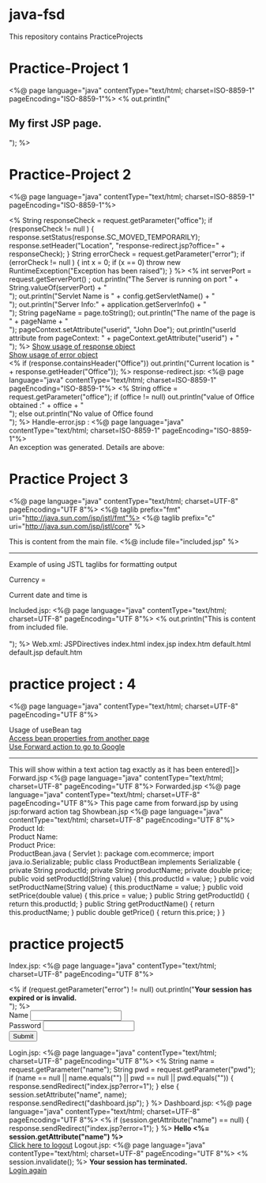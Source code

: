 # java-fsd
This repository contains PracticeProjects


# Practice-Project 1

<%@ page language="java" contentType="text/html; charset=ISO-8859-1" pageEncoding="ISO-8859-1"%> <!DOCTYPE html> <html> <head> <meta charset="UTF-8"> <title>Simple JSP</title> </head> <body> <% out.println("<h2>My first JSP page.</h2>"); %> </body> </html>






#  Practice-Project 2
<%@ page language="java" contentType="text/html; charset=ISO-8859-1"
pageEncoding="ISO-8859-1"%>
<!DOCTYPE html>
<html>
<head>
<meta charset="UTF-8">
<title>JSP Implicit Objects</title>
</head>
<body>
<%
String responseCheck = request.getParameter("office");
if (responseCheck != null ) {
response.setStatus(response.SC_MOVED_TEMPORARILY);
response.setHeader("Location", "response-redirect.jsp?office=" + 
responseCheck);
}
String errorCheck = request.getParameter("error");
if (errorCheck != null ) {
int x = 0;
if (x == 0)
throw new RuntimeException("Exception has been raised");
}
%>
<%
int serverPort = request.getServerPort() ;
out.println("The Server is running on port " + String.valueOf(serverPort) + 
"<br>");
out.println("Servlet Name is " + config.getServletName() + "<br>");
out.println("Server Info:" + application.getServerInfo() + "<br>");
String pageName = page.toString();
out.println("The name of the page is " + pageName + "<br>");
pageContext.setAttribute("userid", "John Doe");
out.println("userId attribute from pageContext: " + 
pageContext.getAttribute("userid") + 
"<br>"); 
%>
<a href="index.jsp?office=head_office">Show usage of response 
object</a><br>
<a href="index.jsp?error=1">Show usage of error object</a><br>
<%
if (response.containsHeader("Office"))
out.println("Current location is " + response.getHeader("Office"));
%>
</body>
</html>
response-redirect.jsp:
<%@ page language="java" contentType="text/html; charset=ISO-8859-1"
pageEncoding="ISO-8859-1"%>
<!DOCTYPE html>
<html>
<head>
<meta charset="UTF-8">
<title>Get Header Example</title>
</head>
<body>
<%
String office = request.getParameter("office");
if (office != null)
out.println("value of Office obtained :" + office + "<br>");
else
out.println("No value of Office found<br>");
%>
</body>
</html>
Handle-error.jsp :
<%@ page language="java" contentType="text/html; charset=ISO-8859-1"
pageEncoding="ISO-8859-1"%>
<!DOCTYPE html>
<html>
<head>
<meta charset="UTF-8">
<title>Error Handling page</title>
</head>
<body>
<br>
An exception was generated. Details are above:<br>
</body>
</html>



# Practice Project 3

<%@ page language="java" contentType="text/html; charset=UTF-8" 
pageEncoding="UTF 8"%>
<%@ taglib prefix="fmt" uri="http://java.sun.com/jsp/jstl/fmt"%> 
<%@ taglib prefix="c" uri="http://java.sun.com/jsp/jstl/core" %>
<!DOCTYPE html>
<html>
<head>
<meta charset="UTF-8">
<title>JSP Directives</title>
</head>
<body>
This is content from the main file.
<%@ include file="included.jsp" %>
<hr>
Example of using JSTL taglibs for formatting output<br>
<p>
Currency = <fmt:formatNumber value = "145" type = "currency"/>
<p>
<p>
<c:set var = "now" value = "<%= new java.util.Date()%>" />
Current date and time is <fmt:formatDate pattern = "yyyy-MM-dd hh:mm:ss"
value = 
"${now}" />
</p>
</body>
</html>
Included.jsp:
<%@ page language="java" contentType="text/html; charset=UTF-8" 
pageEncoding="UTF 8"%>
<!DOCTYPE html>
<html>
<head>
<meta charset="ISO-8859-1">
<title>Insert title here</title>
</head>
<body>
<% out.println("This is content from included file.<br><br>"); %>
</body>
</html>
Web.xml:
<?xml version="1.0" encoding="UTF-8"?>
<web-app xmlns="http://java.sun.com/xml/ns/javaee"
xmlns:xsi="http://www.w3.org/2001/XMLSchema-instance"
xsi:schemaLocation="http://java.sun.com/xml/ns/javaee 
http://java.sun.com/xml/ns/javaee/web-app_2_5.xsd"
version="2.5">
<display-name>JSPDirectives</display-name>
<welcome-file-list>
<welcome-file>index.html</welcome-file>
<welcome-file>index.jsp</welcome-file>
<welcome-file>index.htm</welcome-file>
<welcome-file>default.html</welcome-file>
<welcome-file>default.jsp</welcome-file>
<welcome-file>default.htm</welcome-file>
</welcome-file-list>
</web-app>





# practice project : 4

<%@ page language="java" contentType="text/html; charset=UTF-8" 
pageEncoding="UTF 8"%>
<!DOCTYPE html>
<html>
<head>
<meta charset="UTF-8">
<title>JSP Action Tags</title>
</head>
<body>
Usage of useBean tag<br>
<jsp:useBean id="productBean" class="com.ecommerce.ProductBean"
scope="session"></jsp:useBean>
<jsp:setProperty property="productId" name="productBean" value="18791"/>
<jsp:setProperty property="productName" name="productBean" value="Optical 
Wireless 
Mouse"/>
<jsp:setProperty property="price" name="productBean" value="600.00"/>
<a href="showbean.jsp">Access bean properties from another page</a><br>
<a href="forward.jsp">Use Forward action to go to Google</a><br>
<hr>
<jsp:text>
<![CDATA[This is my content.<br/>This will show within a text action tag 
exactly as it has 
been entered]]>
</jsp:text>
</body>
</html>
Forward.jsp
<%@ page language="java" contentType="text/html; charset=UTF-8" 
pageEncoding="UTF 8"%>
<jsp:forward page="forwarded.jsp"></jsp:forward>
Forwarded.jsp
<%@ page language="java" contentType="text/html; charset=UTF-8" 
pageEncoding="UTF 8"%>
<!DOCTYPE html>
<html>
<head>
<meta charset="UTF-8">
<title>Forward Test</title>
</head>
<body>
This page came from forward.jsp by using jsp:forward action tag
</body>
</html>
Showbean.jsp
<%@ page language="java" contentType="text/html; charset=UTF-8" 
pageEncoding="UTF 8"%>
<!DOCTYPE html>
<html>
<head>
<meta charset="UTF-8">
<title>Display Bean properties</title>
</head>
<body>
<jsp:useBean id="productBean" class="com.ecommerce.ProductBean"
scope="session"></jsp:useBean>
Product Id: <jsp:getProperty name="productBean" property="productId" />
<br>
Product Name: <jsp:getProperty name="productBean" property="productName" />
<br>
Product Price: <jsp:getProperty name="productBean" property="price" /> <br>
</body>
</html>
ProductBean.java ( Servlet ):
package com.ecommerce;
import java.io.Serializable;
public class ProductBean implements Serializable {
private String productId;
private String productName;
private double price;
public void setProductId(String value) {
this.productId = value;
}
public void setProductName(String value) {
this.productName = value;
}
public void setPrice(double value) {
this.price = value;
}
public String getProductId() {
return this.productId;
}
public String getProductName() {
return this.productName;
}
public double getPrice() {
return this.price;
}
}



# practice project5

Index.jsp:
<%@ page language="java" contentType="text/html; charset=UTF-8"
pageEncoding="UTF 8"%>
<!DOCTYPE html>
<html>
<head>
<meta charset="ISO-8859-1">
<title>JSP Sessions</title>
</head>
<body>
<%
if (request.getParameter("error") != null)
out.println("<b>Your session has expired or is invalid.</b><br>");
%>
<form action="login.jsp" method="post">
Name <input name="name" id="name" maxlength=40><br>
Password <input type="password" name="pwd" id="pwd" maxlength="10"><br>
<button>Submit</button>
</form>
</body>
</html>
Login.jsp:
<%@ page language="java" contentType="text/html; charset=UTF-8"
pageEncoding="UTF 8"%>
<%
String name = request.getParameter("name");
String pwd = request.getParameter("pwd");
if (name == null || name.equals("") || pwd == null || pwd.equals("")) {
response.sendRedirect("index.jsp?error=1");
} else {
session.setAttribute("name", name);
response.sendRedirect("dashboard.jsp");
}
%>
Dashboard.jsp:
<%@ page language="java" contentType="text/html; charset=UTF-8"
pageEncoding="UTF 8"%>
<!DOCTYPE html>
<html>
<head>
<meta charset="UTF-8">
<title>Dashboard</title>
</head>
<body>
<%
if (session.getAttribute("name") == null) {
response.sendRedirect("index.jsp?error=1");
}
%>
<b>Hello <%= session.getAttribute("name") %></b><br>
<a href="logout.jsp">Click here to logout</a>
</body>
</html>
Logout.jsp:
<%@ page language="java" contentType="text/html; charset=UTF-8"
pageEncoding="UTF 8"%>
<!DOCTYPE html>
<html>
<head>
<meta charset="UTF-8">
<title>Session Logout</title>
</head>
<body>
<%
session.invalidate();
%>
<b>Your session has terminated.</b><br>
<a href="index.jsp">Login again</a>
</body>
</html>

